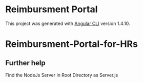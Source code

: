 # Reimbursment Portal

This project was generated with [Angular CLI](https://github.com/angular/angular-cli) version 1.4.10.

# Reimbursment-Portal-for-HRs

## Further help

Find the NodeJs Server in Root Directory as Server.js


